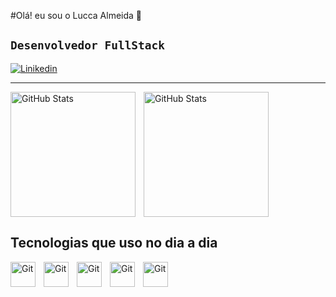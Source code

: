 #Olá! eu sou o Lucca Almeida 🫡

**`Desenvolvedor FullStack`**
---

[![Linikedin](https://img.shields.io/badge/LinkedIn-0077B5?style=for-the-badge&logo=linkedin&logoColor=white)](www.linkedin.com/in/lucca-almeida-dev)

---
<p>
  <img 
    align="left" 
    alt="GitHub Stats" 
    height="200" 
    style="padding-right: 10px;" 
    src="https://github-readme-stats.vercel.app/api?username=Lucca81&show_icons=true&theme=tokyonight" 
  />
<img 
      align="" 
      alt="GitHub Stats" 
      height="200" 
      src="https://github-readme-stats.vercel.app/api/top-langs/?username=Lucca81&theme=tokyonight&exclude_repo=github-readme-stats,anuraghazra.github.io" 
/>

</p>


## Tecnologias que uso no dia a dia


<img 
    align="left" 
    alt="Git" 
    title="Git"
    width="40px" 
    style="padding-right: 10px;" 
    src="https://cdn.jsdelivr.net/gh/devicons/devicon@latest/icons/java/java-original.svg" 
/>
<img 
    align="left" 
    alt="Git" 
    title="Git"
    width="40px" 
    style="padding-right: 10px;" 
    src="https://cdn.jsdelivr.net/gh/devicons/devicon@latest/icons/spring/spring-original.svg" 
/>
<img 
    align="left" 
    alt="Git" 
    title="Git"
    width="40px" 
    style="padding-right: 10px;" 
    src="https://cdn.jsdelivr.net/gh/devicons/devicon@latest/icons/mysql/mysql-original.svg" 
/>
<img 
    align="left" 
    alt="Git" 
    title="Git"
    width="40px" 
    style="padding-right: 10px;" 
    src="https://cdn.jsdelivr.net/gh/devicons/devicon@latest/icons/git/git-original.svg" 
/>
<img 
    align="left" 
    alt="Git" 
    title="Git"
    width="40px" 
    style="padding-right: 10px;" 
    src="https://cdn.jsdelivr.net/gh/devicons/devicon@latest/icons/linux/linux-original.svg" 
/>

